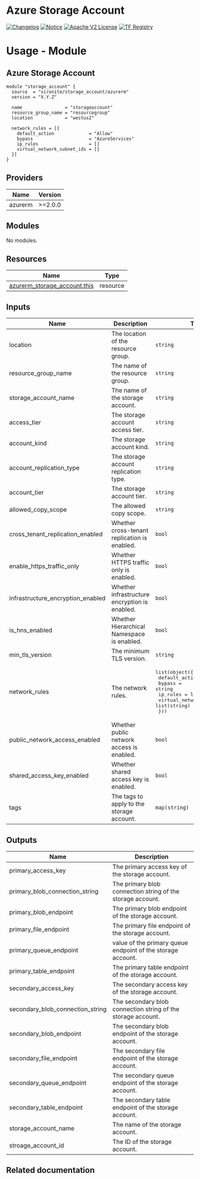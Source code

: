 <!-- BEGIN_TF_DOCS -->
 # Azure Storage Account
[![Changelog](https://img.shields.io/badge/changelog-release-green.svg)](https://registry.terraform.io/providers/hashicorp/azurerm/latest/docs/resources/storage_account) [![Notice](https://img.shields.io/badge/notice-copyright-yellow.svg)](NOTICE) [![Apache V2 License](https://img.shields.io/badge/license-Apache%20V2-orange.svg)](LICENSE) [![TF Registry](https://img.shields.io/badge/terraform-registry-blue.svg)](https://registry.terraform.io/providers/hashicorp/azurerm/latest/docs/resources/storage_account)

# Usage - Module

## Azure Storage Account

```hcl
module "storage_account" {
  source  = "sironite/storage_account/azurerm"
  version = "X.Y.Z"

  name                = "storageaccount"
  resource_group_name = "resourcegroup"
  location            = "westus2"

  network_rules = [{
    default_action             = "Allow"
    bypass                     = "AzureServices"
    ip_rules                   = []
    virtual_network_subnet_ids = []
  }]
}

```

## Providers

| Name | Version |
|------|---------|
| azurerm | >=2.0.0 |

## Modules

No modules.

## Resources

| Name | Type |
|------|------|
| [azurerm_storage_account.this](https://registry.terraform.io/providers/hashicorp/azurerm/latest/docs/resources/storage_account) | resource |

## Inputs

| Name | Description | Type | Required |
|------|-------------|------|:--------:|
| location | The location of the resource group. | `string` | yes |
| resource\_group\_name | The name of the resource group. | `string` | yes |
| storage\_account\_name | The name of the storage account. | `string` | yes |
| access\_tier | The storage account access tier. | `string` | no |
| account\_kind | The storage account kind. | `string` | no |
| account\_replication\_type | The storage account replication type. | `string` | no |
| account\_tier | The storage account tier. | `string` | no |
| allowed\_copy\_scope | The allowed copy scope. | `string` | no |
| cross\_tenant\_replication\_enabled | Whether cross-tenant replication is enabled. | `bool` | no |
| enable\_https\_traffic\_only | Whether HTTPS traffic only is enabled. | `bool` | no |
| infrastructure\_encryption\_enabled | Whether infrastructure encryption is enabled. | `bool` | no |
| is\_hns\_enabled | Whether Hierarchical Namespace is enabled. | `bool` | no |
| min\_tls\_version | The minimum TLS version. | `string` | no |
| network\_rules | The network rules. | <pre>list(object({<br>    default_action             = string<br>    bypass                     = string<br>    ip_rules                   = list(string)<br>    virtual_network_subnet_ids = list(string)<br>  }))</pre> | no |
| public\_network\_access\_enabled | Whether public network access is enabled. | `bool` | no |
| shared\_access\_key\_enabled | Whether shared access key is enabled. | `bool` | no |
| tags | The tags to apply to the storage account. | `map(string)` | no |

## Outputs

| Name | Description |
|------|-------------|
| primary\_access\_key | The primary access key of the storage account. |
| primary\_blob\_connection\_string | The primary blob connection string of the storage account. |
| primary\_blob\_endpoint | The primary blob endpoint of the storage account. |
| primary\_file\_endpoint | The primary file endpoint of the storage account. |
| primary\_queue\_endpoint | value of the primary queue endpoint of the storage account. |
| primary\_table\_endpoint | The primary table endpoint of the storage account. |
| secondary\_access\_key | The secondary access key of the storage account. |
| secondary\_blob\_connection\_string | The secondary blob connection string of the storage account. |
| secondary\_blob\_endpoint | The secondary blob endpoint of the storage account. |
| secondary\_file\_endpoint | The secondary file endpoint of the storage account. |
| secondary\_queue\_endpoint | The secondary queue endpoint of the storage account. |
| secondary\_table\_endpoint | The secondary table endpoint of the storage account. |
| storage\_account\_name | The name of the storage account. |
| stroage\_account\_id | The ID of the storage account. |

## Related documentation
<!-- END_TF_DOCS -->